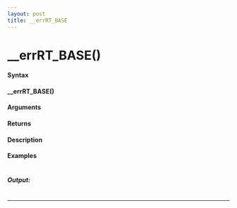 ```yaml
---
layout: post
title: __errRT_BASE
---
```


# __errRT_BASE()


#### Syntax

#### __errRT_BASE()

#### Arguments

#### Returns

#### Description

#### Examples

```

```

##### Output:

```

```

---